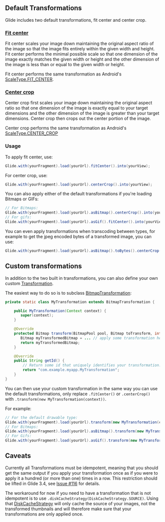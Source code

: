 ## Default Transformations
Glide includes two default transformations, fit center and center crop.

### [Fit center](http://bumptech.github.io/glide/javadocs/330/com/bumptech/glide/load/resource/bitmap/FitCenter.html) 
Fit center scales your image down maintaining the original aspect ratio of the image so that the image fits entirely within the given width and height. Fit center performs the minimal possible scale so that one dimension of the image exactly matches the given width or height and the other dimension of the image is less than or equal to the given width or height. 

Fit center performs the same transformation as Android's [ScaleType.FIT_CENTER](http://developer.android.com/reference/android/widget/ImageView.ScaleType.html).

### [Center crop](http://bumptech.github.io/glide/javadocs/330/com/bumptech/glide/load/resource/bitmap/CenterCrop.html)
Center crop first scales your image down maintaining the original aspect ratio so that one dimension of the image is exactly equal to your target dimensions and the other dimension of the image is greater than your target dimensions. Center crop then crops out the center portion of the image. 

Center crop performs the same transformation as Android's [ScaleType.CENTER_CROP](http://developer.android.com/reference/android/widget/ImageView.ScaleType.html)


### Usage

To apply fit center, use:

```java
Glide.with(yourFragment).load(yourUrl).fitCenter().into(yourView);
```

For center crop, use:
```java
Glide.with(yourFragment).load(yourUrl).centerCrop().into(yourView);
```

You can also apply either of the default transformations if you're loading Bitmaps or GIFs:
```java
// For Bitmaps:
Glide.with(yourFragment).load(yourUrl).asBitmap().centerCrop().into(yourView);
// For gifs:
Glide.with(yourFragment).load(yourUrl).asGif().fitCenter().into(yourView);
```

You can even apply transformations when transcoding between types, for example to get the jpeg encoded bytes of a transformed image, you can use:

```java
Glide.with(yourFragment).load(yourUrl).asBitmap().toBytes().centerCrop().into(new SimpleTarget(...) { ... });
```

## Custom transformations

In addition to the two built in transformations, you can also define your own custom [Transformation](http://bumptech.github.io/glide/javadocs/330/com/bumptech/glide/load/Transformation.html). 

The easiest way to do so is to subclass [BitmapTransformation](http://bumptech.github.io/glide/javadocs/330/com/bumptech/glide/load/resource/bitmap/BitmapTransformation.html):

```java
private static class MyTransformation extends BitmapTransformation {

    public MyTransformation(Context context) {
       super(context);
    }

    @Override
    protected Bitmap transform(BitmapPool pool, Bitmap toTransform, int outWidth, int outHeight) {
       Bitmap myTransformedBitmap = ... // apply some transformation here.
       return myTransformedBitmap;
    }

    @Override
    public String getId() {
        // Return some id that uniquely identifies your transformation.
        return "com.example.myapp.MyTransformation";
    }
}
```

You can then use your custom transformation in the same way you can use the default transformations, only replace ``.fitCenter()`` or ``.centerCrop()`` with ``.transform(new MyTransformation(context))``.

For example:

```java
// For the default drawable type:
Glide.with(yourFragment).load(yourUrl).transform(new MyTransformation(context)).into(yourView);
// For Bitmaps:
Glide.with(yourFragment).load(yourUrl).asBitmap().transform(new MyTransformation(context)).into(yourView);
// For Gifs:
Glide.with(yourFragment).load(yourUrl).asGif().transform(new MyTransformation(context)).into(yourView);
```

## Caveats
Currently all Transformations must be idempotent, meaning that you should get the same output if you apply your transformation once as if you were to apply it a hundred (or more than one) times in a row. This restriction should be lifted in Glide 3.4, see [Issue #116](https://github.com/bumptech/glide/issues/116) for details.

The workaround for now if you need to have a transformation that is not idempotent is to use ``.diskCacheStrategy(DiskCacheStrategy.SOURCE)``. Using that [DiskCacheStrategy](http://bumptech.github.io/glide/javadocs/330/com/bumptech/glide/load/engine/DiskCacheStrategy.html) will only cache the source of your images, not the transformed thumbnails and will therefore make sure that your transformations are only applied once.
